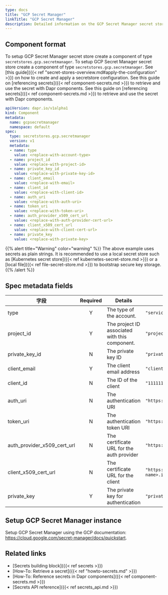 ```yaml
---
type: docs
title: "GCP Secret Manager"
linkTitle: "GCP Secret Manager"
description: Detailed information on the GCP Secret Manager secret store component
---
```


## Component format

To setup GCP Secret Manager secret store create a component of type `secretstores.gcp.secretmanager`. To setup GCP Secret Manager secret store create a component of type `secretstores.gcp.secretmanager`. See [this guide]({{< ref "secret-stores-overview.md#apply-the-configuration" >}}) on how to create and apply a secretstore configuration. See this guide on [referencing secrets]({{< ref component-secrets.md >}}) to retrieve and use the secret with Dapr components. See this guide on [referencing secrets]({{< ref component-secrets.md >}}) to retrieve and use the secret with Dapr components.

```yaml
apiVersion: dapr.io/v1alpha1
kind: Component
metadata:
  name: gcpsecretmanager
  namespace: default
spec:
  type: secretstores.gcp.secretmanager
  version: v1
  metadata:
  - name: type
    value: <replace-with-account-type>
  - name: project_id
    value: <replace-with-project-id>
  - name: private_key_id
    value: <replace-with-private-key-id>
  - name: client_email
    value: <replace-with-email>
  - name: client_id
    value: <replace-with-client-id>
  - name: auth_uri
    value: <replace-with-auth-uri> 
  - name: token_uri
    value: <replace-with-token-uri> 
  - name: auth_provider_x509_cert_url
    value: <replace-with-auth-provider-cert-url> 
  - name: client_x509_cert_url
    value: <replace-with-client-cert-url> 
  - name: private_key
    value: <replace-with-private-key>
```

{{% alert title="Warning" color="warning" %}}
The above example uses secrets as plain strings. It is recommended to use a local secret store such as [Kubernetes secret store]({{< ref kubernetes-secret-store.md >}}) or a [local file]({{< ref file-secret-store.md >}}) to bootstrap secure key storage.
{{% /alert %}}

## Spec metadata fields

| 字段                              | Required | Details                                        | Example                                                                                            |
| ------------------------------- |:--------:| ---------------------------------------------- | -------------------------------------------------------------------------------------------------- |
| type                            |    Y     | The type of the account.                       | `"serviceAccount"`                                                                                 |
| project_id                      |    Y     | The project ID associated with this component. | `"project_id"`                                                                                     |
| private_key_id                |    N     | The private key ID                             | `"privatekey"`                                                                                     |
| client_email                    |    Y     | The client email address                       | `"client@example.com"`                                                                             |
| client_id                       |    N     | The ID of the client                           | `"11111111"`                                                                                       |
| auth_uri                        |    N     | The authentication URI                         | `"https://accounts.google.com/o/oauth2/auth"`                                                      |
| token_uri                       |    N     | The authentication token URI                   | `"https://oauth2.googleapis.com/token"`                                                            |
| auth_provider_x509_cert_url |    N     | The certificate URL for the auth provider      | `"https://www.googleapis.com/oauth2/v1/certs"`                                                     |
| client_x509_cert_url          |    N     | The certificate URL for the client             | `"https://www.googleapis.com/robot/v1/metadata/x509/<project-name>.iam.gserviceaccount.com"` |
| private_key                     |    Y     | The private key for authentication             | `"privateKey"`                                                                                     |

## Setup GCP Secret Manager instance

Setup GCP Secret Manager using the GCP documentation: https://cloud.google.com/secret-manager/docs/quickstart.

## Related links
- [Secrets building block]({{< ref secrets >}})
- [How-To: Retrieve a secret]({{< ref "howto-secrets.md" >}})
- [How-To: Reference secrets in Dapr components]({{< ref component-secrets.md >}})
- [Secrets API reference]({{< ref secrets_api.md >}})

